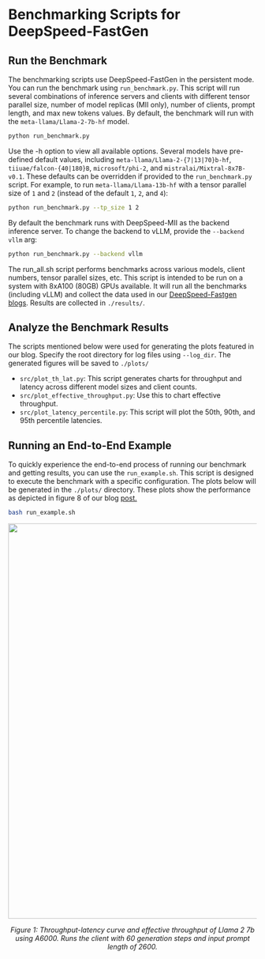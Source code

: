 # Benchmarking Scripts for DeepSpeed-FastGen

## Run the Benchmark

The benchmarking scripts use DeepSpeed-FastGen in the persistent mode. You can
run the benchmark using `run_benchmark.py`. This script will run several
combinations of inference servers and clients with different tensor parallel
size, number of model replicas (MII only), number of clients, prompt length, and
max new tokens values. By default, the benchmark will run with the `meta-llama/Llama-2-7b-hf` model.

```bash
python run_benchmark.py
```

Use the -h option to view all available options. Several models have pre-defined
default values, including `meta-llama/Llama-2-{7|13|70}b-hf`,
`tiiuae/falcon-{40|180}B`, `microsoft/phi-2`, and `mistralai/Mixtral-8x7B-v0.1`.
These defaults can be overridden if provided to the `run_benchmark.py` script.
For example, to run `meta-llama/Llama-13b-hf` with a tensor parallel size of `1`
and `2` (instead of the default `1`, `2`, and `4`):

```bash
python run_benchmark.py --tp_size 1 2
```

By default the benchmark runs with DeepSpeed-MII as the backend inference
server. To change the backend to vLLM, provide the `--backend vllm` arg:

```bash
python run_benchmark.py --backend vllm
```

The run_all.sh script performs benchmarks across various models, client numbers,
tensor parallel sizes, etc. This script is intended to be run on a system with
8xA100 (80GB) GPUs available. It will run all the benchmarks (including vLLM)
and collect the data used in our [DeepSpeed-Fastgen
blogs](https://github.com/microsoft/DeepSpeed/tree/master/blogs/deepspeed-fastgen).
Results are collected in `./results/`.

## Analyze the Benchmark Results

The scripts mentioned below were used for generating the plots featured in our
blog. Specify the root directory for log files using `--log_dir`. The generated
figures will be saved to `./plots/`

- `src/plot_th_lat.py`: This script generates charts for throughput and latency across different model sizes and client counts.
- `src/plot_effective_throughput.py`: Use this to chart effective throughput.
- `src/plot_latency_percentile.py`: This script will plot the 50th, 90th, and 95th percentile latencies.

## Running an End-to-End Example

To quickly experience the end-to-end process of running our benchmark and
getting results, you can use the `run_example.sh`. This script is designed to
execute the benchmark with a specific configuration. The plots below will be
generated in the `./plots/` directory. These plots show the performance as
depicted in figure 8 of our blog
[post.](https://github.com/microsoft/DeepSpeed/tree/master/blogs/deepspeed-fastgen#f-other-hardware-platforms)
	   
```bash
bash run_example.sh
```

<div align="center">
  <img src="A6000_benchmarks_example.PNG" alt="" width="800"/><br>

  *Figure 1: Throughput-latency curve and effective throughput of Llama 2 7b using A6000. Runs the client with 60 generation steps and input prompt length of 2600.*<br>
</div>